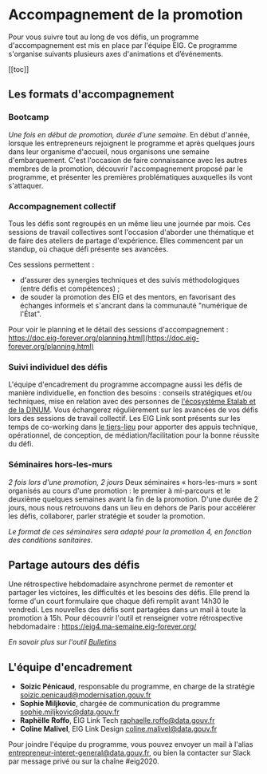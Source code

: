 # Accompagnement de la promotion

Pour vous suivre tout au long de vos défis, un programme d'accompagnement est mis en place par l'équipe EIG.
Ce programme s'organise suivants plusieurs axes d'animations et d’événements.

[[toc]]

## Les formats d'accompagnement
### Bootcamp
_Une fois en début de promotion, durée d'une semaine._
En début d'année, lorsque les entrepreneurs rejoignent le programme et après quelques jours dans leur organisme d'accueil, nous organisons une semaine d'embarquement. C'est l'occasion de faire connaissance avec les autres membres de la promotion, découvrir l'accompagnement proposé par le programme, et présenter les premières problématiques auxquelles ils vont s'attaquer. 

### Accompagnement collectif 
Tous les défis sont regroupés en un même lieu une journée par mois. Ces sessions de travail collectives sont l'occasion d'aborder une thématique et de faire des ateliers de partage d'expérience. Elles commencent par un standup, où chaque défi présente ses avancées. 

Ces sessions permettent :
- d'assurer des synergies techniques et des suivis méthodologiques (entre défis et compétences) ;
- de souder la promotion des EIG et des mentors, en favorisant des échanges informels et s'ancrant dans la communauté "numérique de l'État".

Pour voir le planning et le détail des sessions d'accompagnement : https://doc.eig-forever.org/planning.html](https://doc.eig-forever.org/planning.html)

### Suivi individuel des défis
L'équipe d'encadrement du programme accompagne aussi les défis de manière individuelle, en fonction des besoins : conseils stratégiques et/ou techniques, mise en relation avec des personnes de [l'écosystème Etalab et de la DINUM](https://doc.eig-forever.org/ecosysteme.html). Vous échangerez régulièrement sur les avancées de vos défis lors des sessions de travail collectif. 
Les EIG Link sont présents sur les temps de co-working dans [le tiers-lieu](tiers-lieu.md) pour apporter des appuis technique, opérationnel, de conception, de médiation/facilitation pour la bonne réussite du défi.

### Séminaires hors-les-murs
_2 fois lors d'une promotion, 2 jours_
Deux séminaires « hors-les-murs » sont organisés au cours d'une promotion : le premier à mi-parcours et le deuxième quelques semaines avant la fin de la promotion. D'une durée de 2 jours, nous nous retrouvons dans un lieu en dehors de Paris pour accélérer les défis, collaborer, parler stratégie et souder la promotion.

_Le format de ces séminaires sera adapté pour la promotion 4, en fonction des conditions sanitaires._

## Partage autours des défis

Une rétrospective hebdomadaire asynchrone permet de remonter et partager les victoires, les difficultés et les besoins des défis. Elle prend la forme d'un court formulaire que chaque défi remplit avant 14h30 le vendredi. Les nouvelles des défis sont partagées dans un mail à toute la promotion à 15h.
Pour découvrir l'outil et renseigner votre rétrospective hebdomadaire : https://eig4.ma-semaine.eig-forever.org/

_En savoir plus sur l'outil [Bulletins](https://bulletins.eig-forever.org)_


## L'équipe d'encadrement

- **Soizic Pénicaud**, responsable du programme, en charge de la stratégie soizic.penicaud@modernisation.gouv.fr
- **Sophie Miljkovic**, chargée de communication du programme sophie.miljkovic@data.gouv.fr
- **Raphëlle Roffo**, EIG Link Tech raphaelle.roffo@data.gouv.fr
- **Coline Malivel**, EIG Link Design coline.malivel@data.gouv.fr


Pour joindre l'équipe du programme, vous pouvez envoyer un mail à l'alias entrepreneur-interet-general@data.gouv.fr, ou bien la contacter sur Slack par message privé ou sur la chaîne #eig2020.
